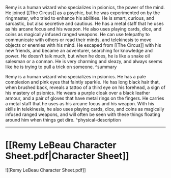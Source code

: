 Remy is a human wizard who specializes in psionics, the power of the mind. He joined [[The Circus]] as a psychic, but he was experimented on by the ringmaster, who tried to enhance his abilities. He is smart, curious, and sarcastic, but also secretive and cautious. He has a metal staff that he uses as his arcane focus and his weapon. He also uses playing cards, dice, and coins as magically infused ranged weapons. He can use telepathy to communicate with others or read their minds, and telekinesis to move objects or enemies with his mind. He escaped from [[The Circus]] with his new friends, and became an adventurer, searching for knowledge and power. He doesn’t talk much, but when he does, he is like a snake oil salesman or a conman. He is very charming and sleazy, and always seems like he is trying to pull a trick on someone. ^summary

Remy is a human wizard who specializes in psionics. He has a pale complexion and pink eyes that faintly sparkle. He has long black hair that, when brushed back, reveals a tattoo of a third eye on his forehead, a sign of his mastery of psionics. He wears a purple cloak over a black leather armour, and a pair of gloves that have metal rings on the fingers. He carries a metal staff that he uses as his arcane focus and his weapon. With his skills in telekinesis, he also uses playing cards, dice, and coins as magically infused ranged weapons, and will often be seen with these things floating around him when things get dire. ^physical-description

---

# [[Remy LeBeau Character Sheet.pdf|Character Sheet]]
![[Remy LeBeau Character Sheet.pdf]]